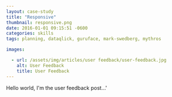 ```yaml
---
layout: case-study
title: "Responsive"
thumbnail: responsive.png
date: 2016-01-01 09:15:51 -0600
categories: skills
tags: planning, dataqlick, guruface, mark-swedberg, mythros

images:

  - url: /assets/img/articles/user feedback/user-feedback.jpg
    alt: User Feedback
    title: User Feedback
---
```


Hello world, I'm the user feedback post...'
